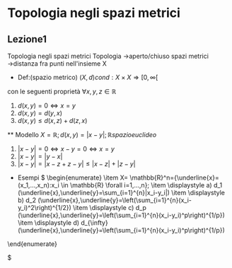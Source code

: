 # Topologia negli spazi metrici

## Lezione1

Topologia negli spazi metrici
Topologia $\to$aperto/chiuso
spazi metrici $\to$distanza fra punti nell'insieme X

* Def:(spazio metrico) 
$(X,d) con d:X\times X \Rightarrow [0,\infty [$

con le seguenti proprietà
$\forall x,y,z \in \mathbb{R}$
1. $d(x,y)=0 \Leftrightarrow x=y$
2. $d(x,y)=d(y,x)$
3. $d(x,y) \le d(x,z)+d(z,x)$

** Modello
$X=\mathbb{R}; d(x,y)=|x-y|; \mathbb{R} spazio euclideo$
1. $|x-y|=0 \Leftrightarrow x-y=0 \Leftrightarrow x=y$
2. $|x-y|=|y-x|$
3. $|x-y|=|x-z+z-y| \le|x-z|+|z-y|$

* Esempi
$
\begin{enumerate}
\item X= \mathbb{R}^n=\{\underline{x}=(x_1,...,x_n):x_i \in \mathbb{R} \forall i=1,...,n\};
\item \displaystyle a) d_1 (\underline{x},\underline{y}=\sum_{i=1}^{n}|x_i-y_i|) 
\item \displaystyle b) d_2 (\underline{x},\underline{y}=\left(\sum_{i=1}^{n}(x_i-y_i)^2\right)^{1/2}) 
\item \displaystyle c) d_p (\underline{x},\underline{y}=\left(\sum_{i=1}^{n}(x_i-y_i)^p\right)^{1/p}) 
\item \displaystyle d) d_{\infty} (\underline{x},\underline{y}=\left(\sum_{i=1}^{n}(x_i-y_i)^p\right)^{1/p}) 

\end{enumerate}

$

